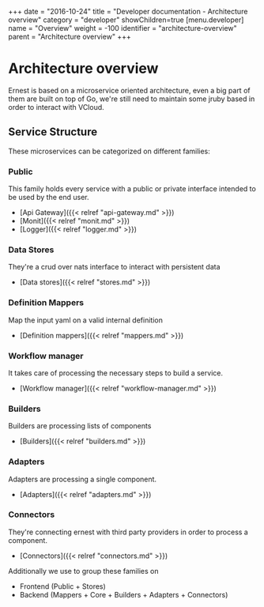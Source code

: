 +++
date = "2016-10-24"
title = "Developer documentation - Architecture overview"
category = "developer"
showChildren=true
[menu.developer]
  name = "Overview"
  weight = -100
  identifier = "architecture-overview"
  parent = "Architecture overview"
+++

# Architecture overview

Ernest is based on a microservice oriented architecture, even a big part of them are built on top of Go, we're still need to maintain some jruby based in order to interact with VCloud.


## Service Structure

These microservices can be categorized on different families:

### Public
This family holds every service with a public or private interface intended to be used by the end user.

- [Api Gateway]({{< relref "api-gateway.md" >}})
- [Monit]({{< relref "monit.md" >}})
- [Logger]({{< relref "logger.md" >}})

### Data Stores
They're a crud over nats interface to interact with persistent data

- [Data stores]({{< relref "stores.md" >}})

### Definition Mappers
Map the input yaml on a valid internal definition

- [Definition mappers]({{< relref "mappers.md" >}})

### Workflow manager
It takes care of processing the necessary steps to build a service.

- [Workflow manager]({{< relref "workflow-manager.md" >}})

### Builders
Builders are processing lists of components

- [Builders]({{< relref "builders.md" >}})

### Adapters
Adapters are processing a single component.

- [Adapters]({{< relref "adapters.md" >}})

### Connectors
They're connecting ernest with third party providers in order to process a component.

- [Connectors]({{< relref "connectors.md" >}})


Additionally we use to group these families on

- Frontend (Public + Stores)
- Backend (Mappers + Core + Builders + Adapters + Connectors)

